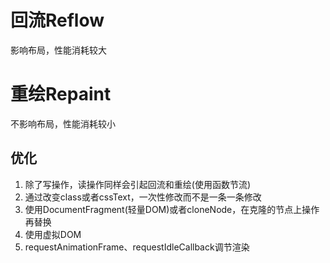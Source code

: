 # 回流Reflow
影响布局，性能消耗较大
# 重绘Repaint
不影响布局，性能消耗较小


## 优化
1. 除了写操作，读操作同样会引起回流和重绘(使用函数节流)
2. 通过改变class或者cssText，一次性修改而不是一条一条修改
3. 使用DocumentFragment(轻量DOM)或者cloneNode，在克隆的节点上操作再替换
4. 使用虚拟DOM
5. requestAnimationFrame、requestIdleCallback调节渲染